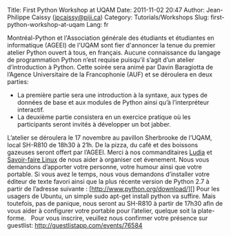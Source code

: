 Title: First Python Workshop at UQAM
Date: 2011-11-02 20:47
Author: Jean-Philippe Caissy (jpcaissy@piji.ca)
Category: Tutorials/Workshops
Slug: first-python-workshop-at-uqam
Lang: fr

Montréal-Python et l'Association générale des étudiants et étudiantes en
informatique (AGEEI) de l'UQAM sont fier d'annoncer la tenue du premier
atelier Python ouvert à tous, en français. Aucune connaissance du
langage de programmation Python n’est requise puisqu’il s’agit d’un
atelier d’introduction à Python. Cette soirée sera animé par Davin
Baragiotta de l’Agence Universitaire de la Francophonie (AUF) et se
déroulera en deux parties:

-   La première partie sera une introduction à la syntaxe, aux types de
    données de base et aux modules de Python ainsi qu’à l’interpréteur
    interactif.
-   La deuxième partie consistera en un exercice pratique où les
    participants seront invités à développer un bot jabber.

L’atelier se déroulera le 17 novembre au pavillon Sherbrooke de l’UQAM,
local SH-R810 de 18h30 à 21h. De la pizza, du café et des boissons
gazeuses seront offert par l’AGEEI. Merci à nos commanditaires [Ludia][]
et [Savoir-faire Linux][] de nous aider à organiser cet évenement. Nous
vous demandons d’apporter votre personne, votre humour ainsi que votre
portable. Si vous avez le temps, nous vous demandons d’installer votre
éditeur de texte favori ainsi que la plus récente version de Python 2.7
à partir de l’adresse suivante : [http://www.python.org/download/][]
Pour les usagers de Ubuntu, un simple sudo apt-get install python va
suffire. Mais toutefois, pas de panique, nous seront au SH-R810 à partir
de 17h30 afin de vous aider à configurer votre portable pour l’atelier,
quelque soit la plate-forme.   Pour vous inscrire, veuillez nous
confirmer votre présence sur guestlist:
http://guestlistapp.com/events/76584

  [Ludia]: http://ludia.com
  [Savoir-faire Linux]: http://savoirfairelinux.com
  [http://www.python.org/download/]: http://www.python.org/download/
